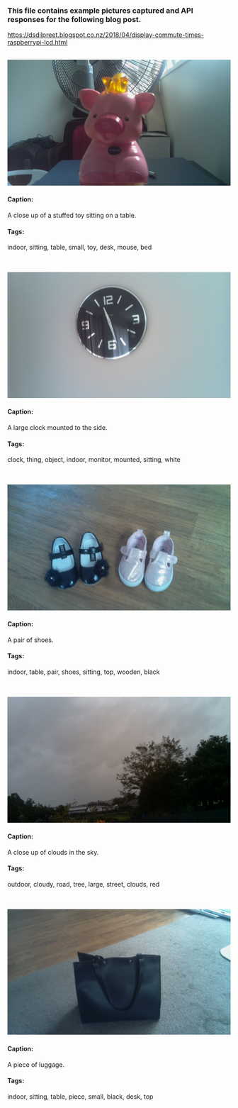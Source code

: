 <h3>This file contains example pictures captured and API responses for the following blog post.</h3>
<a target="_blank" href="https://dsdilpreet.blogspot.co.nz/2018/04/display-commute-times-raspberrypi-lcd.html">https://dsdilpreet.blogspot.co.nz/2018/04/display-commute-times-raspberrypi-lcd.html</a>

<br />
<br />

![alt text](https://raw.githubusercontent.com/dsdilpreet/blog/master/recognize-things-with-raspberry-pi-vision/example_files/a%20close%20up%20of%20a%20stuffed%20toy%20sitting%20on%20table.jpg)
<h4>Caption: </h4> A close up of a stuffed toy sitting on a table.
<h4>Tags:</h4> indoor, sitting, table, small, toy, desk, mouse, bed

<br />
<br />
<br />

![alt text](https://raw.githubusercontent.com/dsdilpreet/blog/master/recognize-things-with-raspberry-pi-vision/example_files/a%20large%20clock%20mounted%20to%20the%20side.jpg)
<h4>Caption: </h4> A large clock mounted to the side.
<h4>Tags:</h4> clock, thing, object, indoor, monitor, mounted, sitting, white

<br />
<br />
<br />

![alt text](https://raw.githubusercontent.com/dsdilpreet/blog/master/recognize-things-with-raspberry-pi-vision/example_files/a%20pair%20of%20shoes.jpg)
<h4>Caption: </h4> A pair of shoes.
<h4>Tags:</h4> indoor, table, pair, shoes, sitting, top, wooden, black

<br />
<br />
<br />

![alt text](https://raw.githubusercontent.com/dsdilpreet/blog/master/recognize-things-with-raspberry-pi-vision/example_files/a%20close%20up%20of%20clouds%20in%20the%20sky.jpg)
<h4>Caption: </h4> A close up of clouds in the sky.
<h4>Tags:</h4> outdoor, cloudy, road, tree, large, street, clouds, red

<br />
<br />
<br />

![alt text](https://raw.githubusercontent.com/dsdilpreet/blog/master/recognize-things-with-raspberry-pi-vision/example_files/a%20piece%20of%20luggage.jpg)
<h4>Caption: </h4> A piece of luggage.
<h4>Tags:</h4> indoor, sitting, table, piece, small, black, desk, top

